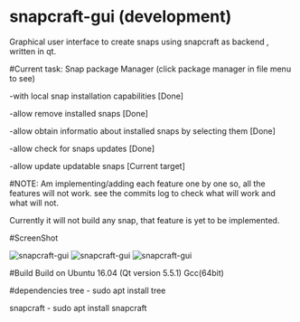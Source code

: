 # snapcraft-gui (development)
Graphical user interface to create snaps using snapcraft as backend , written in qt.

#Current task:
Snap package Manager (click package manager in file menu to see)

-with local snap installation capabilities [Done]

-allow remove installed snaps [Done]

-allow obtain informatio about installed snaps by selecting them [Done]

-allow check for snaps updates [Done]

-allow update updatable snaps [Current target]

#NOTE:
Am implementing/adding each feature one by one so, all the features will not work. see the commits log to check what will work and what will not.

Currently it will not build any snap, that feature is yet to be implemented.


#ScreenShot

![snapcraft-gui](https://github.com/keshavbhatt/snapcraft-gui/blob/master/screenshots/sc1.png?raw=true)
![snapcraft-gui](https://github.com/keshavbhatt/snapcraft-gui/blob/master/screenshots/sc2.png?raw=true)
![snapcraft-gui](https://github.com/keshavbhatt/snapcraft-gui/blob/master/screenshots/sc3.png?raw=true)

#Build
Build on Ubuntu 16.04 (Qt version 5.5.1) Gcc(64bit)

#dependencies
tree - sudo apt install tree

snapcraft - sudo apt install snapcraft 

